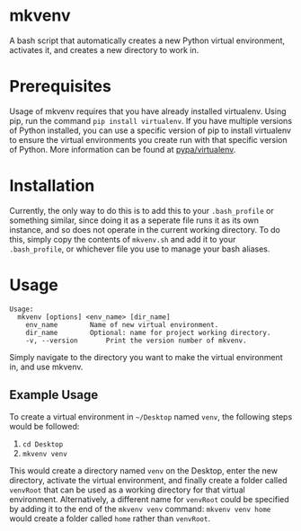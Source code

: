 # mkvenv
A bash script that automatically creates a new Python virtual environment, activates it, and creates a new directory to work in.

# Prerequisites
Usage of mkvenv requires that you have already installed virtualenv.
Using pip, run the command `pip install virtualenv`. If you have multiple versions of Python installed, you can use a specific version of pip to install virtualenv to ensure the virtual environments you create run with that specific version of Python.
More information can be found at [pypa/virtualenv](https://github.com/pypa/virtualenv).

# Installation
Currently, the only way to do this is to add this to your `.bash_profile` or something similar, since doing it as a seperate file runs it as its own instance, and so does not operate in the current working directory.
To do this, simply copy the contents of `mkvenv.sh` and add it to your `.bash_profile`, or whichever file you use to manage your bash aliases.

# Usage
```
Usage:
  mkvenv [options] <env_name> [dir_name]
	env_name		Name of new virtual environment.
	dir_name		Optional: name for project working directory.
	-v, --version		Print the version number of mkvenv.
```
Simply navigate to the directory you want to make the virtual environment in, and use mkvenv.

## Example Usage
To create a virtual environment in `~/Desktop` named `venv`, the following steps would be followed:
1. `cd Desktop`
2. `mkvenv venv`

This would create a directory named `venv` on the Desktop, enter the new directory, activate the virtual environment, and finally create a folder called `venvRoot` that can be used as a working directory for that virtual environment.
Alternatively, a different name for `venvRoot` could be specified by adding it to the end of the `mkvenv venv` command: `mkvenv venv home` would create a folder called `home` rather than `venvRoot`.
